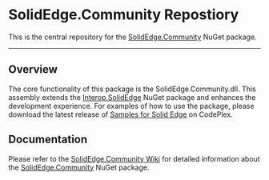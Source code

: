 SolidEdge.Community Repostiory
================
This is the central repository for the [SolidEdge.Community](http://www.nuget.org/packages/SolidEdge.Community) NuGet package.

---

## Overview
The core functionality of this package is the SolidEdge.Community.dll. This assembly extends the [Interop.SolidEdge](http://www.nuget.org/packages/Interop.SolidEdge) NuGet package and enhances the development experience. For examples of how to use the package, please download the latest release of [Samples for Solid Edge](https://solidedgesamples.codeplex.com/) on CodePlex.

## Documentation
Please refer to the [SolidEdge.Community Wiki](https://github.com/SolidEdgeCommunity/SolidEdge.Community/wiki) for detailed information about the [SolidEdge.Community](http://www.nuget.org/packages/SolidEdge.Community) NuGet package.
